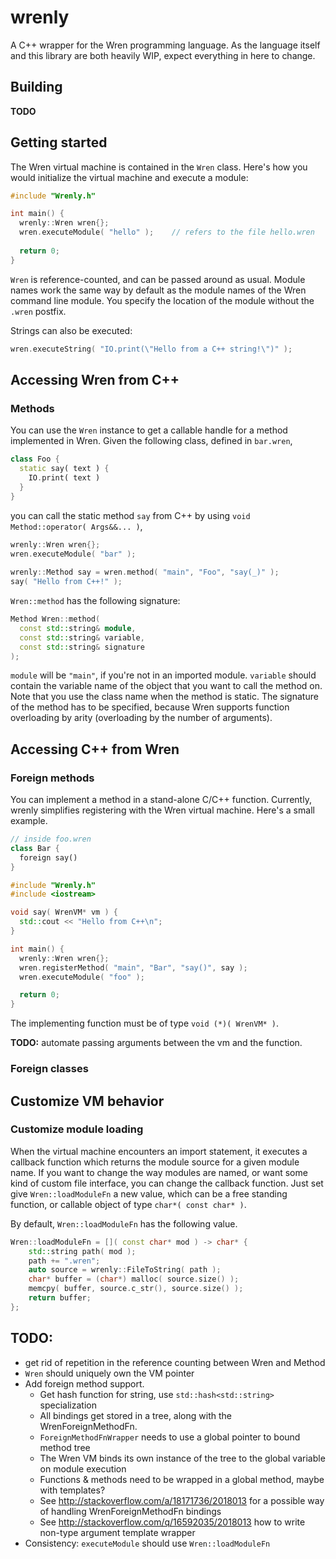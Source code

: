 
# wrenly

A C++ wrapper for the Wren programming language. As the language itself and this library are both heavily WIP, expect everything in here to change.

## Building

**TODO**

## Getting started

The Wren virtual machine is contained in the `Wren` class. Here's how you would initialize the virtual machine and execute a module:

```cpp
#include "Wrenly.h"

int main() {
  wrenly::Wren wren{};
  wren.executeModule( "hello" );	// refers to the file hello.wren
  
  return 0;
}
```

`Wren` is reference-counted, and can be passed around as usual. Module names work the same way by default as the module names of the Wren command line module. You specify the location of the module without the `.wren` postfix.

Strings can also be executed:

```cpp
wren.executeString( "IO.print(\"Hello from a C++ string!\")" );
```

## Accessing Wren from C++

### Methods

You can use the `Wren` instance to get a callable handle for a method implemented in Wren. Given the following class, defined in `bar.wren`, 

```dart
class Foo {
  static say( text ) {
    IO.print( text )
  }
}
```

you can call the static method `say` from C++ by using `void Method::operator( Args&&... )`,

```cpp
wrenly::Wren wren{};
wren.executeModule( "bar" );
    
wrenly::Method say = wren.method( "main", "Foo", "say(_)" );
say( "Hello from C++!" );
```

`Wren::method` has the following signature:

```cpp
Method Wren::method( 
  const std::string& module, 
  const std::string& variable,
  const std::string& signature
);
```

`module` will be `"main"`, if you're not in an imported module. `variable` should contain the variable name of the object that you want to call the method on. Note that you use the class name when the method is static. The signature of the method has to be specified, because Wren supports function overloading by arity (overloading by the number of arguments).

## Accessing C++ from Wren
### Foreign methods

You can implement a method in a stand-alone C/C++ function. Currently, wrenly simplifies registering with the Wren virtual machine. Here's a small example.

```dart
// inside foo.wren
class Bar {
  foreign say()
}
```

```cpp
#include "Wrenly.h"
#include <iostream>

void say( WrenVM* vm ) {
  std::cout << "Hello from C++\n";
}

int main() {
  wrenly::Wren wren{};
  wren.registerMethod( "main", "Bar", "say()", say );
  wren.executeModule( "foo" );

  return 0;
}
```

The implementing function must be of type `void (*)( WrenVM* )`.

**TODO:** automate passing arguments between the vm and the function.

### Foreign classes

## Customize VM behavior
### Customize module loading

When the virtual machine encounters an import statement, it executes a callback function which returns the module source for a given module name. If you want to change the way modules are named, or want some kind of custom file interface, you can change the callback function. Just set give `Wren::loadModuleFn` a new value, which can be a free standing function, or callable object of type `char*( const char* )`.

By default, `Wren::loadModuleFn` has the following value.

```cpp
Wren::loadModuleFn = []( const char* mod ) -> char* {
    std::string path( mod );
    path += ".wren";
    auto source = wrenly::FileToString( path );
    char* buffer = (char*) malloc( source.size() );
    memcpy( buffer, source.c_str(), source.size() );
    return buffer;
};
```

## TODO:

* get rid of repetition in the reference counting between Wren and Method
* `Wren` should uniquely own the VM pointer
* Add foreign method support.
  * Get hash function for string, use `std::hash<std::string>` specialization
  * All bindings get stored in a tree, along with the WrenForeignMethodFn.
  * `ForeignMethodFnWrapper` needs to use a global pointer to bound method tree
  * The Wren VM binds its own instance of the tree to the global variable on module execution
  * Functions & methods need to be wrapped in a global method, maybe with templates?
  * See http://stackoverflow.com/a/18171736/2018013 for a possible way of handling WrenForeignMethodFn bindings
  * See http://stackoverflow.com/q/16592035/2018013 how to write non-type argument template wrapper
* Consistency: `executeModule` should use `Wren::loadModuleFn`
